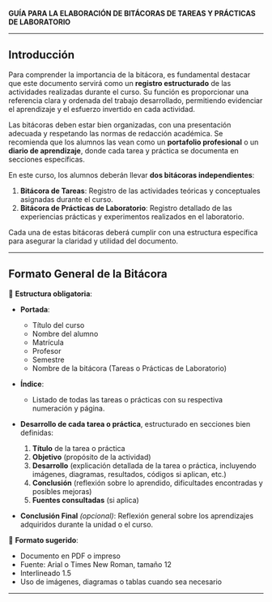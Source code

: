 **GUÍA PARA LA ELABORACIÓN DE BITÁCORAS DE TAREAS Y PRÁCTICAS DE LABORATORIO**

---

## **Introducción**

Para comprender la importancia de la bitácora, es fundamental destacar que este documento servirá como un **registro estructurado** de las actividades realizadas durante el curso. Su función es proporcionar una referencia clara y ordenada del trabajo desarrollado, permitiendo evidenciar el aprendizaje y el esfuerzo invertido en cada actividad. 

Las bitácoras deben estar bien organizadas, con una presentación adecuada y respetando las normas de redacción académica. Se recomienda que los alumnos las vean como un **portafolio profesional** o un **diario de aprendizaje**, donde cada tarea y práctica se documenta en secciones específicas.

En este curso, los alumnos deberán llevar **dos bitácoras independientes**:

1. **Bitácora de Tareas**: Registro de las actividades teóricas y conceptuales asignadas durante el curso.
2. **Bitácora de Prácticas de Laboratorio**: Registro detallado de las experiencias prácticas y experimentos realizados en el laboratorio.

Cada una de estas bitácoras deberá cumplir con una estructura específica para asegurar la claridad y utilidad del documento.

---

## **Formato General de la Bitácora**

📌 **Estructura obligatoria**:

- **Portada**: 
  - Título del curso
  - Nombre del alumno
  - Matrícula
  - Profesor
  - Semestre
  - Nombre de la bitácora (Tareas o Prácticas de Laboratorio)

- **Índice**: 
  - Listado de todas las tareas o prácticas con su respectiva numeración y página.

- **Desarrollo de cada tarea o práctica**, estructurado en secciones bien definidas:
  1. **Título** de la tarea o práctica
  2. **Objetivo** (propósito de la actividad)
  3. **Desarrollo** (explicación detallada de la tarea o práctica, incluyendo imágenes, diagramas, resultados, códigos si aplican, etc.)
  4. **Conclusión** (reflexión sobre lo aprendido, dificultades encontradas y posibles mejoras)
  5. **Fuentes consultadas** (si aplica)

- **Conclusión Final** *(opcional)*: Reflexión general sobre los aprendizajes adquiridos durante la unidad o el curso.

📑 **Formato sugerido**: 
- Documento en PDF o impreso
- Fuente: Arial o Times New Roman, tamaño 12
- Interlineado 1.5
- Uso de imágenes, diagramas o tablas cuando sea necesario

---


